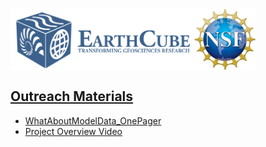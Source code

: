 <a href="http://earthcube.org/" target="_blank"><img src="../images/logo_earthcube_full_horizontal.png" height="100" align="left">
<a href="https://nsf.gov/" target="_blank"><img src="../images/NSF_4-Color_bitmap_Logo.png" width="100" height="100" align="center">
 
 




## Outreach Materials
* [WhatAboutModelData_OnePager](WhatAboutModelData_OnePager.pdf) 
* [Project Overview Video](https://youtu.be/JYTdO3p5jFM)



